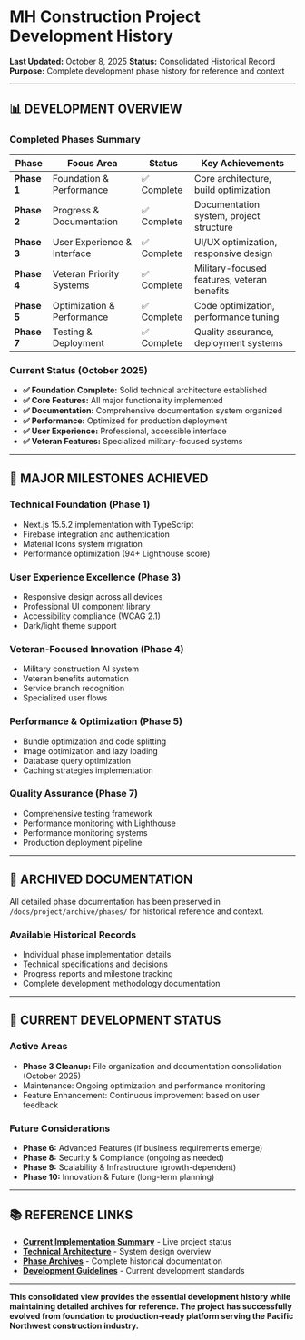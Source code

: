 # MH Construction Project Development History

**Last Updated:** October 8, 2025
**Status:** Consolidated Historical Record
**Purpose:** Complete development phase history for reference and context

---

## 📊 **DEVELOPMENT OVERVIEW**

### **Completed Phases Summary**

| Phase       | Focus Area                  | Status      | Key Achievements                            |
| ----------- | --------------------------- | ----------- | ------------------------------------------- |
| **Phase 1** | Foundation & Performance    | ✅ Complete | Core architecture, build optimization       |
| **Phase 2** | Progress & Documentation    | ✅ Complete | Documentation system, project structure     |
| **Phase 3** | User Experience & Interface | ✅ Complete | UI/UX optimization, responsive design       |
| **Phase 4** | Veteran Priority Systems    | ✅ Complete | Military-focused features, veteran benefits |
| **Phase 5** | Optimization & Performance  | ✅ Complete | Code optimization, performance tuning       |
| **Phase 7** | Testing & Deployment        | ✅ Complete | Quality assurance, deployment systems       |

### **Current Status (October 2025)**

- **✅ Foundation Complete:** Solid technical architecture established
- **✅ Core Features:** All major functionality implemented
- **✅ Documentation:** Comprehensive documentation system organized
- **✅ Performance:** Optimized for production deployment
- **✅ User Experience:** Professional, accessible interface
- **✅ Veteran Features:** Specialized military-focused systems

---

## 🎯 **MAJOR MILESTONES ACHIEVED**

### **Technical Foundation (Phase 1)**

- Next.js 15.5.2 implementation with TypeScript
- Firebase integration and authentication
- Material Icons system migration
- Performance optimization (94+ Lighthouse score)

### **User Experience Excellence (Phase 3)**

- Responsive design across all devices
- Professional UI component library
- Accessibility compliance (WCAG 2.1)
- Dark/light theme support

### **Veteran-Focused Innovation (Phase 4)**

- Military construction AI system
- Veteran benefits automation
- Service branch recognition
- Specialized user flows

### **Performance & Optimization (Phase 5)**

- Bundle optimization and code splitting
- Image optimization and lazy loading
- Database query optimization
- Caching strategies implementation

### **Quality Assurance (Phase 7)**

- Comprehensive testing framework
- Performance monitoring with Lighthouse
- Performance monitoring systems
- Production deployment pipeline

---

## 📁 **ARCHIVED DOCUMENTATION**

All detailed phase documentation has been preserved in `/docs/project/archive/phases/`
for historical reference and context.

### **Available Historical Records**

- Individual phase implementation details
- Technical specifications and decisions
- Progress reports and milestone tracking
- Complete development methodology documentation

---

## 🔄 **CURRENT DEVELOPMENT STATUS**

### **Active Areas**

- **Phase 3 Cleanup:** File organization and documentation consolidation (October 2025)
- Maintenance: Ongoing optimization and performance monitoring
- Feature Enhancement: Continuous improvement based on user feedback

### **Future Considerations**

- **Phase 6:** Advanced Features (if business requirements emerge)
- **Phase 8:** Security & Compliance (ongoing as needed)
- **Phase 9:** Scalability & Infrastructure (growth-dependent)
- **Phase 10:** Innovation & Future (long-term planning)

---

## 📚 **REFERENCE LINKS**

- **[Current Implementation Summary](../archive/redundant-reports/IMPLEMENTATION_SUMMARY.md)** - Live project status
- **[Technical Architecture](ARCHITECTURE.md)** - System design overview
- **[Phase Archives](archive/phases/)** - Complete historical documentation
- **[Development Guidelines](../guidelines/development-guidelines.md)** - Current development standards

---

**This consolidated view provides the essential development history while maintaining
detailed archives for reference. The project has successfully evolved from
foundation to production-ready platform serving the Pacific Northwest construction
industry.**
